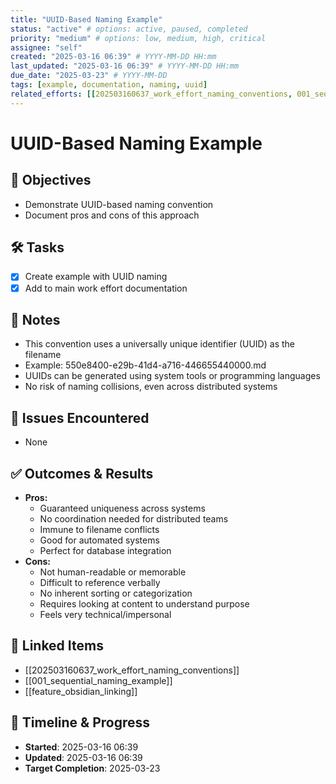 ```yaml
---
title: "UUID-Based Naming Example"
status: "active" # options: active, paused, completed
priority: "medium" # options: low, medium, high, critical
assignee: "self"
created: "2025-03-16 06:39" # YYYY-MM-DD HH:mm
last_updated: "2025-03-16 06:39" # YYYY-MM-DD HH:mm
due_date: "2025-03-23" # YYYY-MM-DD
tags: [example, documentation, naming, uuid]
related_efforts: [[202503160637_work_effort_naming_conventions, 001_sequential_naming_example]]
---
```


# UUID-Based Naming Example

## 🚩 Objectives
- Demonstrate UUID-based naming convention
- Document pros and cons of this approach

## 🛠 Tasks
- [x] Create example with UUID naming
- [x] Add to main work effort documentation

## 📝 Notes
- This convention uses a universally unique identifier (UUID) as the filename
- Example: 550e8400-e29b-41d4-a716-446655440000.md
- UUIDs can be generated using system tools or programming languages
- No risk of naming collisions, even across distributed systems

## 🐞 Issues Encountered
- None

## ✅ Outcomes & Results
- **Pros:**
  - Guaranteed uniqueness across systems
  - No coordination needed for distributed teams
  - Immune to filename conflicts
  - Good for automated systems
  - Perfect for database integration
- **Cons:**
  - Not human-readable or memorable
  - Difficult to reference verbally
  - No inherent sorting or categorization
  - Requires looking at content to understand purpose
  - Feels very technical/impersonal

## 📌 Linked Items
- [[202503160637_work_effort_naming_conventions]]
- [[001_sequential_naming_example]]
- [[feature_obsidian_linking]]

## 📅 Timeline & Progress
- **Started**: 2025-03-16 06:39
- **Updated**: 2025-03-16 06:39
- **Target Completion**: 2025-03-23